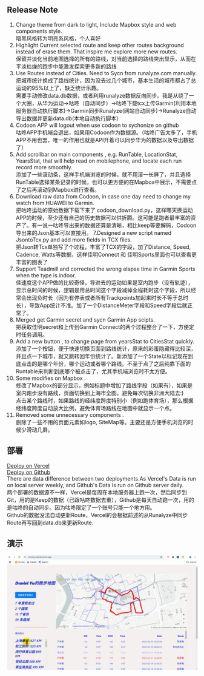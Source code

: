 ## Release Note

1. Change theme from dark to light, Include Mapbox style and web components style.<br>  暗黑风格转为明亮系风格，个人喜好<br/>
2. Highlight Current selected route and keep other routes background instead of erase them. That inspire me explore more new routes. <br>
  保留并淡化当前地图选择的所有的路线，对当前选择的路线突出显示，从而在平淡枯燥的跑步中能激发探索更多新的路线<br/>
3. Use Routes instead of Cities. Need to Sycn from runalyze.com manually.<br>把城市统计换成了路线统计，因为没去过几个城市，基本生活的城市都占了总运动的95%以上了，缺乏统计乐趣。
<br>需要手动修改data.db数据，或者利用runalyze数据反向同步。我是从绕了一个大圈，从华为运动→咕咚（自动同步）→咕咚下载tcx上传Garmin(利用本地服务器自动执行脚本)→Garmin同步Runalyze(网站自动同步)→Runalyze自动导出数据并更新data.db(本地自动执行脚本)
4. Codoon APP will logout when use codoon to sychonize on github<br>咕咚APP手机端会退出，如果用Codoon作为数据源。（咕咚广告太多了，手机APP不用也罢，唯一的作用也就是API开着可以同步华为的数据以及导出数据了）
5. Add scrollbar on main components , e.g. RunTable, LocationStat, YearsStat, that will help read on mobilephone, and locate each run record more smoothly. <br>添加了一些滚动条，这样手机端浏览的时候，就不用滚一长屏了，并且选择RunTable选择某条记录的时候，也可以更方便的在Mapbox中展示，不需要点了之后再滚动到Mapbox进行查看。
6. Download raw data from Codoon, in case one day need to  change my watch from HUAWEI to Garmin.<br>把咕咚运动的原始数据下载下来了 codoon_download.py，这样哪天换运动APP的时候，至少还有自己的历史数据可以供折腾。这可能是跑者最丰富的资产了。有一说一咕咚导出来的数据还算是清晰，相比keep等要解码，Codoon导出来的Json基本可以直接用。
7.Designed a new script named JsontoTcx.py and add more fields in TCX files.<br>把Json转Tcx单独写了个过程，丰富了TCX的字段，加了Distance, Speed, Cadence, Watts等数据，这样佳明Connect 和 佳明Sports里面也可以查看更丰富的图表了
8. Support Teadmill and corrected the wrong elapse time in Garmin Sports when the type is indoor. <br>佳速度这个APP做的比较奇怪，导进去的运动如果是室内跑步（没有轨迹），显示总时间的时候，逻辑是用总时间这个字段减掉全程耗时这个字段，所以经常会出现负时长（因为有停表或者所有Trackpoints加起来时长不等于总时长），导致App统计不准。加了一个DistanceMeter字段和Speed字段后就正常了。
9. Merged get Garmin secret and sycn Garmin App scipts. <br>把获取佳明secret和上传到Garmin Connect的两个过程整合了一下，方便定时任务调用。
10. Add a new button , to change page from yearsStat to CitiesStat quickly. <br>添加了一个按钮，便于快速切换页面到路线统计，原来的彩蛋隐藏得比较深，并且点一下城市，就又跳转回年份统计了。新添加了一个State以标记现在到底点击的是哪个年份，哪个运动或者哪个路线。不至于点了之后纯靠下面的Runtable来判断到底哪个被点击了，尤其手机端浏览时不太方便。
11. Some modifies on Mapbox .<br>修改了Mapbox的部分显示，例如标题中增加了路线字段（如果有），如果是室内跑步没有路线，页面切换到上海市全图。避免每次切换非洲大陆去:) <br>点击某个路线时，如果路线的经纬度跨度特别小（例如跑体育场），那么根据经纬度跨度自动放大比例，避免体育场路线在地图中就显示一个点。
12. Removed some unnecessary components . <br>删除了一些不用的页面元素如logo, SiteMap等。主要还是方便手机浏览的时候少滑动几屏。






## 部署
<p align="Left">
  <a href=https://running-daniel.vercel.app/>Deploy on Vercel</a>
  <br>
  <a href=https://danielyu316.github.io/running_page//>Deploy on Github</a>
  <br>There are data difference between two deployments.As Vercel's Data is run on local server weekly, and Github's Data is run on Github server daily.<br>两个部署的数据源不一样，Vercel是每周在本地服务器上跑一次，然后同步到Git，用的是Keep的数据（已跟咕咚数据去重），Github是每天自动跑一次，用的是咕咚的自动同步。因为咕咚限定了一个账号只能一个地方用。
  <br>Github的数据没法自动更新Route，Vercel的会根据前述的从Runalyze中同步Route再写回到data.db来更新Route.
</p>



## 演示
<p align="center">
  <img src="https://github.com/danielyu316/running_page/blob/master/Running-Daniel.gif?raw=true" alt="demo" width="800">
</p>









